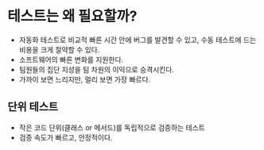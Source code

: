 # 테스트는 왜 필요할까?

- 자동화 테스트로 비교적 빠른 시간 안에 버그를 발견할 수 있고, 수동 테스트에 드는 비용을 크게 절약할 수 있다.
- 소프트웨어의 빠른 변화를 지원한다.
- 팀원들의 집단 지성을 팀 차원의 이익으로 승격시킨다.
- 가까이 보면 느리지만, 멀리 보면 가장 빠르다.


## 단위 테스트
- 작은 코드 단위(클래스 or 메서드)를 독립적으로 검증하는 테스트
- 검증 속도가 빠르고, 안정적이다.
